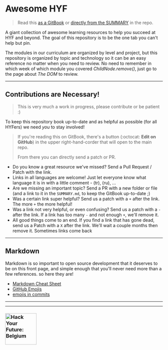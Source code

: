 # Awesome HYF

> Read this [as a GitBook](https://awesome.hackyourfuture.be) or [directly from the SUMMARY](./SUMMARY.md) in the repo.

A giant collection of awesome learning resources to help you succeed at HYF and beyond. The goal of this repository is to be the one tab you can't help but pin.

The modules in our curriculum are organized by level and project, but this repository is organized by topic and technology so it can be an easy reference no matter when you need to review.  No need to remember in which week of which module you covered _ChildNode.remove()_, just go to the page about _The DOM_ to review.


---

## Contributions are Necessary!

> This is very much a work in progress, please contribute or be patient :)

To keep this repository book up-to-date and as helpful as possible (for all HYFers) we need _you_ to stay involved!


> If you're reading this on GitBook, there's a button (:octocat: __Edit on GitHub__) in the upper right-hand-corder that will open to the main repo.
>
> From there you can directly send a patch or PR.

* Do you know a great resource we've missed?  Send a Pull Request / Patch with the link.
* Links in all languages are welcome! Just let everyone know what language it is in with a little comment - (tr), (ru), ...
* Are we missing an important topic? Send a PR with a new folder or file (and a link to it in the `SUMMARY.md`, to keep the GitBook up-to-date ;)
* Was a certain link super helpful? Send us a patch with a `+` after the link.  The more `+` the more helpful!
* Was a link not very helpful, or even confusing? Send us a patch with a `-` after the link. If a link has too many `-` and not enough `+`, we'll remove it.
* All good things come to an end. If you find a link that has gone dead, send us a Patch with a `X` after the link.  We'll wait a couple months then remove it.  Sometimes links come back

---

## Markdown

Markdown is so important to open source development that it deserves to be on this front page, and simple enough that you'll never need more than a few references.  so here they are!

* [Markdown Cheat Sheet](https://guides.github.com/pdfs/markdown-cheatsheet-online.pdf)
* [GitHub Emojis](https://jzeferino.github.io/AllGithubEmojis/)
* [emojis in commits](https://gitmoji.carloscuesta.me/)

---
---
### <a href="https://hackyourfuture.be" target="_blank"><img src="https://user-images.githubusercontent.com/18554853/63941625-4c7c3d00-ca6c-11e9-9a76-8d5e3632fe70.jpg" width="100" height="100" alt="Hack Your Future: Belgium"></a>
